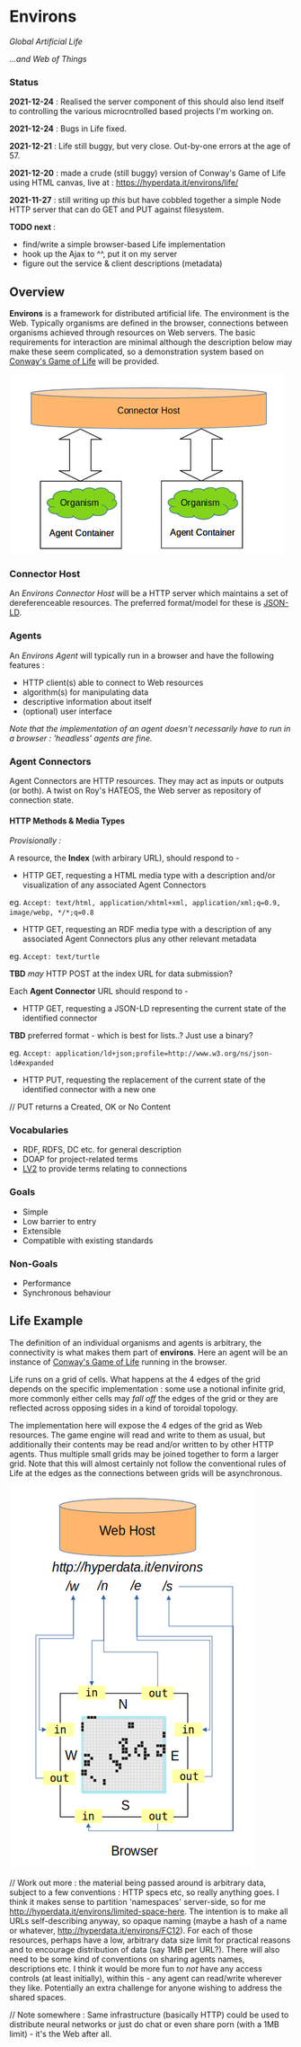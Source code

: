 # Environs

_Global Artificial Life_

*...and Web of Things*

### Status

**2021-12-24** : Realised the server component of this should also lend itself to controlling the various microcntrolled based projects I'm working on. 

**2021-12-24** : Bugs in Life fixed.

**2021-12-21** : Life still buggy, but very close. Out-by-one errors at the age of 57.

**2021-12-20** : made a crude (still buggy) version of Conway's Game of Life using HTML canvas, live at : https://hyperdata.it/environs/life/

**2021-11-27** : still writing up _this_ but have cobbled together a simple Node HTTP server that can do GET and PUT against filesystem.

**TODO next** :

- find/write a simple browser-based Life implementation
- hook up the Ajax to ^^, put it on my server
- figure out the service & client descriptions (metadata)

## Overview

**Environs** is a framework for distributed artificial life. The environment is the Web. Typically organisms are defined in the browser, connections between organisms achieved through resources on Web servers. The basic requirements for interaction are minimal although the description below may make these seem complicated, so a demonstration system based on [Conway's Game of Life](https://en.wikipedia.org/wiki/Conway%27s_Game_of_Life) will be provided.

![System Outline](https://github.com/danja/environs/raw/main/docs/media/abstract-block.png)

### Connector Host

An _Environs Connector Host_ will be a HTTP server which maintains a set of dereferenceable resources. The preferred format/model for these is [JSON-LD](https://en.wikipedia.org/wiki/JSON-LD).

### Agents

An _Environs Agent_ will typically run in a browser and have the following features :

- HTTP client(s) able to connect to Web resources
- algorithm(s) for manipulating data
- descriptive information about itself
- (optional) user interface

_Note that the implementation of an agent doesn't necessarily have to run in a browser : 'headless' agents are fine._

### Agent Connectors

Agent Connectors are HTTP resources. They may act as inputs or outputs (or both). A twist on Roy's HATEOS, the Web server as repository of connection state.

#### HTTP Methods & Media Types

_Provisionally :_

A resource, the **Index** (with arbirary URL), should respond to -

- HTTP GET, requesting a HTML media type with a description and/or visualization of any associated Agent Connectors

eg. `Accept: text/html, application/xhtml+xml, application/xml;q=0.9, image/webp, */*;q=0.8`

- HTTP GET, requesting an RDF media type with a description of any associated Agent Connectors plus any other relevant metadata

eg. `Accept: text/turtle`

**TBD** _may_ HTTP POST at the index URL for data submission?

Each **Agent Connector** URL should respond to -

- HTTP GET, requesting a JSON-LD representing the current state of the identified connector

**TBD** preferred format - which is best for lists..? Just use a binary?

eg. `Accept: application/ld+json;profile=http://www.w3.org/ns/json-ld#expanded`

- HTTP PUT, requesting the replacement of the current state of the identified connector with a new one

// PUT returns a Created, OK or No Content

### Vocabularies

- RDF, RDFS, DC etc. for general description
- DOAP for project-related terms
- [LV2](http://lv2plug.in/ns/lv2core) to provide terms relating to connections

### Goals

- Simple
- Low barrier to entry
- Extensible
- Compatible with existing standards

### Non-Goals

- Performance
- Synchronous behaviour

## Life Example

The definition of an individual organisms and agents is arbitrary, the connectivity is what makes them part of **environs**. Here an agent will be an instance of [Conway's Game of Life](https://en.wikipedia.org/wiki/Conway%27s_Game_of_Life) running in the browser.

Life runs on a grid of cells. What happens at the 4 edges of the grid depends on the specific implementation : some use a notional infinite grid, more commonly either cells may _fall off_ the edges of the grid or they are reflected across opposing sides in a kind of toroidal topology.

The implementation here will expose the 4 edges of the grid as Web resources. The game engine will read and write to them as usual, but additionally their contents may be read and/or written to by other HTTP agents. Thus multiple small grids may be joined together to form a larger grid. Note that this will almost certainly not follow the conventional rules of Life at the edges as the connections between grids will be asynchronous.

![Life Agent](https://github.com/danja/environs/raw/main/docs/media/life-block.png)

// Work out more : the material being passed around is arbitrary data, subject to a few conventions : HTTP specs etc, so really anything goes. I think it makes sense to partition 'namespaces' server-side, so for me http://hyperdata.it/environs/limited-space-here. The intention is to make all URLs self-describing anyway, so opaque naming (maybe a hash of a name or whatever, http://hyperdata.it/environs/FC12). For each of those resources, perhaps have a low, arbitrary data size limit for practical reasons and to encourage distribution of data (say 1MB per URL?).
There will also need to be some kind of conventions on sharing agents names, descriptions etc. I think it would be more fun to _not_ have any access controls (at least initially), within this - any agent can read/write wherever they like. Potentially an extra challenge for anyone wishing to address the shared spaces.

// Note somewhere : Same infrastructure (basically HTTP) could be used to distribute neural networks or just do chat or even share porn (with a 1MB limit) - it's the Web after all.
